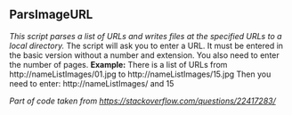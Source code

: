 ## ParsImageURL ##
*This script parses a list of URLs and writes files at the specified URLs to a local directory.*
The script will ask you to enter a URL. It must be entered in the basic version without a number and extension. You also need to enter the number of pages.
**Example:** There is a list of URLs from http://nameListImages/01.jpg to http://nameListImages/15.jpg
Then you need to enter: http://nameListImages/ and 15

*Part of code taken from https://stackoverflow.com/questions/22417283/*
